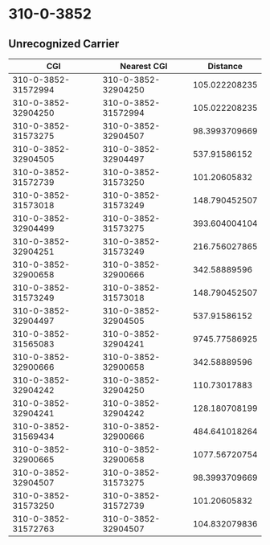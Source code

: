 # 310-0-3852
## Unrecognized Carrier


| CGI | Nearest CGI | Distance |
|-----|-------------|----------|
| 310-0-3852-31572994 | 310-0-3852-32904250 | 105.022208235 |
| 310-0-3852-32904250 | 310-0-3852-31572994 | 105.022208235 |
| 310-0-3852-31573275 | 310-0-3852-32904507 | 98.3993709669 |
| 310-0-3852-32904505 | 310-0-3852-32904497 | 537.91586152 |
| 310-0-3852-31572739 | 310-0-3852-31573250 | 101.20605832 |
| 310-0-3852-31573018 | 310-0-3852-31573249 | 148.790452507 |
| 310-0-3852-32904499 | 310-0-3852-31573275 | 393.604004104 |
| 310-0-3852-32904251 | 310-0-3852-31573249 | 216.756027865 |
| 310-0-3852-32900658 | 310-0-3852-32900666 | 342.58889596 |
| 310-0-3852-31573249 | 310-0-3852-31573018 | 148.790452507 |
| 310-0-3852-32904497 | 310-0-3852-32904505 | 537.91586152 |
| 310-0-3852-31565083 | 310-0-3852-32904241 | 9745.77586925 |
| 310-0-3852-32900666 | 310-0-3852-32900658 | 342.58889596 |
| 310-0-3852-32904242 | 310-0-3852-32904250 | 110.73017883 |
| 310-0-3852-32904241 | 310-0-3852-32904242 | 128.180708199 |
| 310-0-3852-31569434 | 310-0-3852-32900666 | 484.641018264 |
| 310-0-3852-32900665 | 310-0-3852-32900658 | 1077.56720754 |
| 310-0-3852-32904507 | 310-0-3852-31573275 | 98.3993709669 |
| 310-0-3852-31573250 | 310-0-3852-31572739 | 101.20605832 |
| 310-0-3852-31572763 | 310-0-3852-32904507 | 104.832079836 |
